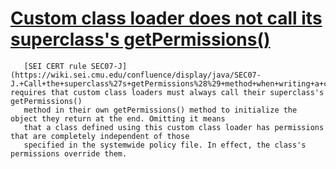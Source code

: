# [Custom class loader does not call its superclass's getPermissions()](https://spotbugs.readthedocs.io/en/latest/bugDescriptions.html#PERM_SUPER_NOT_CALLED_IN_GETPERMISSIONS)

       [SEI CERT rule SEC07-J](https://wiki.sei.cmu.edu/confluence/display/java/SEC07-J.+Call+the+superclass%27s+getPermissions%28%29+method+when+writing+a+custom+class+loader) requires that custom class loaders must always call their superclass's getPermissions()
       method in their own getPermissions() method to initialize the object they return at the end. Omitting it means
       that a class defined using this custom class loader has permissions that are completely independent of those
       specified in the systemwide policy file. In effect, the class's permissions override them.